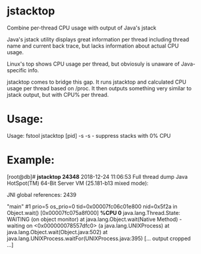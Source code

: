 # jstacktop
Combine per-thread CPU usage with output of Java's jstack

Java's jstack utility displays great information per thread including thread name and current back trace, but lacks information about actual CPU usage.

Linux's top shows CPU usage per thread, but obviosuly is unaware of Java-specific info.

jstacktop comes to bridge this gap. It runs jstacktop and calculated CPU usage per thread based on /proc. It then outputs something very similar to jstack output, but with CPU% per thread.

# Usage:
Usage: fstool jstacktop [pid] -s
        -s - suppress stacks with 0% CPU


# Example:

[root@db]# **jstacktop 24348**
2018-12-24 11:06:53
Full thread dump Java HotSpot(TM) 64-Bit Server VM (25.181-b13 mixed mode):

JNI global references: 2439

"main" #1 prio=5 os_prio=0 tid=0x00007fc06c01e800 nid=0x5f2a in Object.wait() [0x00007fc075a8f000] **%CPU 0**
    java.lang.Thread.State: WAITING (on object monitor)
        at java.lang.Object.wait(Native Method)
        - waiting on <0x000000078557dfc0> (a java.lang.UNIXProcess)
        at java.lang.Object.wait(Object.java:502)
        at java.lang.UNIXProcess.waitFor(UNIXProcess.java:395)
        [... output cropped ...]


